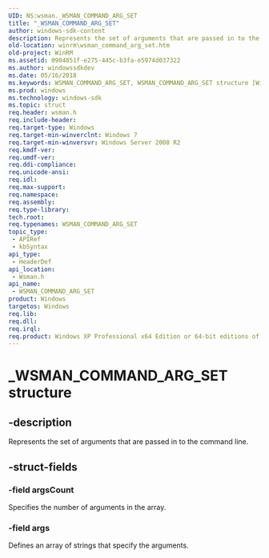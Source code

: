 ```yaml
---
UID: NS:wsman._WSMAN_COMMAND_ARG_SET
title: "_WSMAN_COMMAND_ARG_SET"
author: windows-sdk-content
description: Represents the set of arguments that are passed in to the command line.
old-location: winrm\wsman_command_arg_set.htm
old-project: WinRM
ms.assetid: 0904851f-e275-445c-b3fa-e5974d037322
ms.author: windowssdkdev
ms.date: 05/16/2018
ms.keywords: WSMAN_COMMAND_ARG_SET, WSMAN_COMMAND_ARG_SET structure [Windows Remote Management], _WSMAN_COMMAND_ARG_SET, winrm.wsman_command_arg_set, wsman/WSMAN_COMMAND_ARG_SET
ms.prod: windows
ms.technology: windows-sdk
ms.topic: struct
req.header: wsman.h
req.include-header: 
req.target-type: Windows
req.target-min-winverclnt: Windows 7
req.target-min-winversvr: Windows Server 2008 R2
req.kmdf-ver: 
req.umdf-ver: 
req.ddi-compliance: 
req.unicode-ansi: 
req.idl: 
req.max-support: 
req.namespace: 
req.assembly: 
req.type-library: 
tech.root: 
req.typenames: WSMAN_COMMAND_ARG_SET
topic_type:
 - APIRef
 - kbSyntax
api_type:
 - HeaderDef
api_location:
 - Wsman.h
api_name:
 - WSMAN_COMMAND_ARG_SET
product: Windows
targetos: Windows
req.lib: 
req.dll: 
req.irql: 
req.product: Windows XP Professional x64 Edition or 64-bit editions of     Windows Server 2003
---
```


# _WSMAN_COMMAND_ARG_SET structure


## -description


Represents the set of arguments that are passed in to the command line.


## -struct-fields




### -field argsCount

Specifies the number of arguments in the array.


### -field args

Defines an array of strings that specify the arguments.

